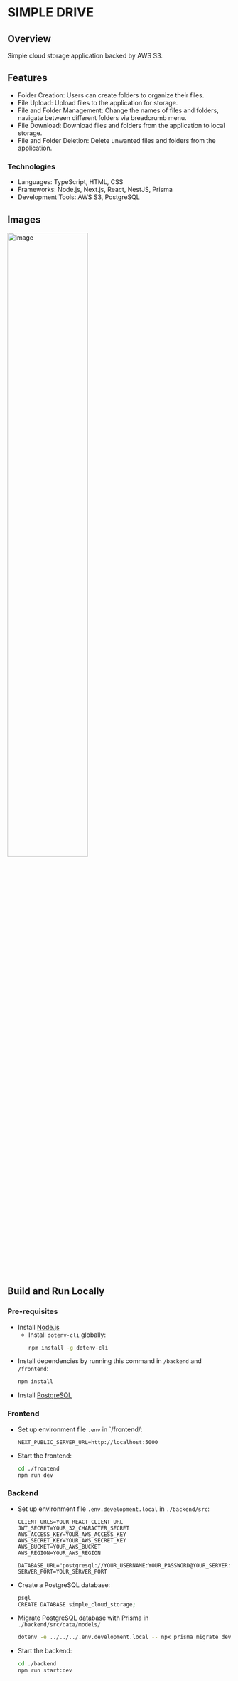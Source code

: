# SIMPLE DRIVE

## Overview
Simple cloud storage application backed by AWS S3.

## Features
- Folder Creation: Users can create folders to organize their files.
- File Upload: Upload files to the application for storage.
- File and Folder Management: Change the names of files and folders, navigate between different folders via breadcrumb menu.
- File Download: Download files and folders from the application to local storage.
- File and Folder Deletion: Delete unwanted files and folders from the application.

### Technologies
- Languages: TypeScript, HTML, CSS
- Frameworks: Node.js, Next.js, React, NestJS, Prisma
- Development Tools: AWS S3, PostgreSQL

## Images

<img src="https://github.com/Huy-GV/SimpleCloudStorage/assets/78300296/c5eedd96-4178-42f6-8479-db0c3bc3fb91" width=60% alt="image">

## Build and Run Locally
### Pre-requisites
- Install [Node.js](https://nodejs.org/en/download/current)
    - Install `dotenv-cli` globally:
        ```bash
        npm install -g dotenv-cli
        ```
- Install dependencies by running this command in `/backend` and `/frontend`:
    ```bash
    npm install
    ```
- Install [PostgreSQL](https://www.postgresql.org/download/)

### Frontend
- Set up environment file `.env` in `/frontend/:
    ```env
    NEXT_PUBLIC_SERVER_URL=http://localhost:5000
    ```
- Start the frontend:
    ```bash
    cd ./frontend
    npm run dev
    ```

### Backend
- Set up environment file `.env.development.local` in `./backend/src`:
    ```env
    CLIENT_URLS=YOUR_REACT_CLIENT_URL
    JWT_SECRET=YOUR_32_CHARACTER_SECRET
    AWS_ACCESS_KEY=YOUR_AWS_ACCESS_KEY
    AWS_SECRET_KEY=YOUR_AWS_SECRET_KEY
    AWS_BUCKET=YOUR_AWS_BUCKET
    AWS_REGION=YOUR_AWS_REGION

    DATABASE_URL="postgresql://YOUR_USERNAME:YOUR_PASSWORD@YOUR_SERVER:5432/YOUR_DATABASE_NAME"
    SERVER_PORT=YOUR_SERVER_PORT
    ```
- Create a PostgreSQL database:
    ```bash
    psql
    CREATE DATABASE simple_cloud_storage;
    ```
- Migrate PostgreSQL database with Prisma in `./backend/src/data/models/`
    ```bash
    dotenv -e ../../../.env.development.local -- npx prisma migrate dev
    ```
- Start the backend:
    ```bash
    cd ./backend
    npm run start:dev
    ```
